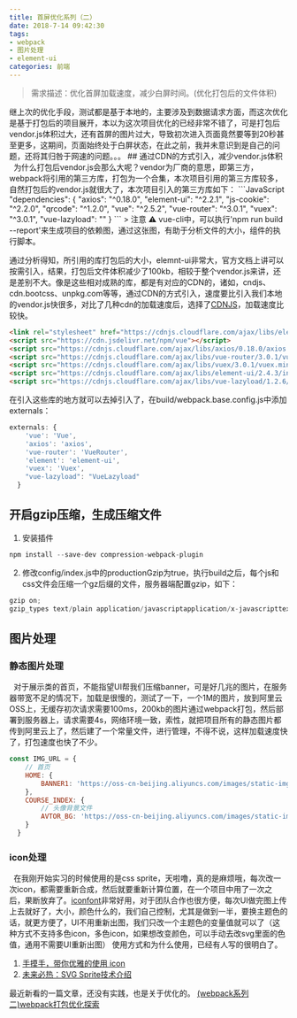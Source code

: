 ```yaml
---
title: 首屏优化系列（二）
date: 2018-7-14 09:42:30
tags:
- webpack
- 图片处理
- element-ui
categories: 前端
---
```

> 需求描述：优化首屏加载速度，减少白屏时间。(优化打包后的文件体积)
<p hidden><!--more--></p>
继上次的优化手段，测试都是基于本地的，主要涉及到数据请求方面，而这次优化是基于打包后的项目展开，本以为这次项目优化的已经非常不错了，可是打包后vendor.js体积过大，还有首屏的图片过大，导致初次进入页面竟然要等到20秒甚至更多，这期间，页面始终处于白屏状态，在此之前，我并未意识到是自己的问题，还将其归咎于网速的问题。。。
## 通过CDN的方式引入，减少vendor.js体积
&nbsp;&nbsp;为什么打包后vendor.js会那么大呢？vendor为厂商的意思，即第三方，webpack将引用的第三方库，打包为一个合集，本次项目引用的第三方库较多，自然打包后的vendor.js就很大了，本次项目引入的第三方库如下：
```JavaScript
"dependencies": {
    "axios": "^0.18.0",
    "element-ui": "^2.2.1",
    "js-cookie": "^2.2.0",
    "qrcode": "^1.2.0",
    "vue": "^2.5.2",
    "vue-router": "^3.0.1",
    "vuex": "^3.0.1",
    "vue-lazyload": ""
  }
```
> 注意 ⚠️ vue-cli中，可以执行'npm run build --report'来生成项目的依赖图，通过这张图，有助于分析文件的大小，组件的执行脚本。

通过分析得知，所引用的库打包后的大小，elemnt-ui非常大，官方文档上讲可以按需引入，结果，打包后文件体积减少了100kb，相较于整个vendor.js来讲，还是差别不大。像是这些相对成熟的库，都是有对应的CDN的，诸如，cndjs、cdn.bootcss、unpkg.com等等，通过CDN的方式引入，速度要比引入我们本地的vendor.js快很多，对比了几种cdn的加载速度后，选择了[CDNJS](https://cdnjs.com/)，加载速度比较快。

```html
<link rel="stylesheet" href="https://cdnjs.cloudflare.com/ajax/libs/element-ui/2.4.3/theme-chalk/index.css"/>
<script src="https://cdn.jsdelivr.net/npm/vue"></script>
<script src="https://cdnjs.cloudflare.com/ajax/libs/axios/0.18.0/axios.min.js"></script>
<script src="https://cdnjs.cloudflare.com/ajax/libs/vue-router/3.0.1/vue-router.min.js"></script>
<script src="https://cdnjs.cloudflare.com/ajax/libs/vuex/3.0.1/vuex.min.js"></script>
<script src="https://cdnjs.cloudflare.com/ajax/libs/element-ui/2.4.3/index.js"></script>
<script src="https://cdnjs.cloudflare.com/ajax/libs/vue-lazyload/1.2.6/vue-lazyload.js"></script>
```

在引入这些库的地方就可以去掉引入了，在build/webpack.base.config.js中添加externals：

```javaScript
externals: {
    'vue': 'Vue',
    'axios': 'axios',
    'vue-router': 'VueRouter',
    'element': 'element-ui',
    'vuex': 'Vuex',
    "vue-lazyload": "VueLazyload"
  }
```
## 开启gzip压缩，生成压缩文件

1. 安装插件
```javaScript
npm install --save-dev compression-webpack-plugin
```
2. 修改config/index.js中的productionGzip为true，执行build之后，每个js和css文件会压缩一个gz后缀的文件，服务器端配置gzip，如下：
```javaScript
gzip on;
gzip_types text/plain application/javascriptapplication/x-javascripttext/css application/xml;
```

## 图片处理

### 静态图片处理
&nbsp;&nbsp;对于展示类的首页，不能指望UI帮我们压缩banner，可是好几兆的图片，在服务器带宽不足的情况下，加载是很慢的，测试了一下，一个1M的图片，放到阿里云OSS上，无缓存初次请求需要100ms，200kb的图片通过webpack打包，然后部署到服务器上，请求需要4s，网络环境一致，索性，就把项目所有的静态图片都传到阿里云上了，然后建了一个常量文件，进行管理，不得不说，这样加载速度快了，打包速度也快了不少。
```javaScript
const IMG_URL = {
    // 首页
    HOME: {
        BANNER1: 'https://oss-cn-beijing.aliyuncs.com/images/static-img/xx/xx.jpg'
    },
    COURSE_INDEX: {
        // 头像背景文件
        AVTOR_BG: 'https://oss-cn-beijing.aliyuncs.com/images/static-img/xx/xx.png'
    }
  }
```

### icon处理
&nbsp;&nbsp;在我刚开始实习的时候使用的是css sprite，天啦噜，真的是麻烦哦，每次改一次icon，都需要重新合成，然后就要重新计算位置，在一个项目中用了一次之后，果断放弃了。[iconfont](http://iconfont.cn/)非常好用，对于团队合作也很方便，每次UI做完图上传上去就好了，大小，颜色什么的，我们自己控制，尤其是做到一半，要换主题色的话，就更方便了，UI不用重新出图，我们只改一个主题色的变量值就可以了（这种方式不支持多色icon，多色icon，如果想改变颜色，可以手动去改svg里面的色值，通用不需要UI重新出图）
使用方式和为什么使用，已经有人写的很明白了。
1. [手摸手，带你优雅的使用 icon](https://juejin.im/post/59bb864b5188257e7a427c09#heading-6)
2. [未来必热：SVG Sprite技术介绍](https://www.zhangxinxu.com/wordpress/2014/07/introduce-svg-sprite-technology/?spm=a313x.7781069.1998910419.50)

最近新看的一篇文章，还没有实践，也是关于优化的。
[(webpack系列二)webpack打包优化探索](https://mp.weixin.qq.com/s/SzD22kTnYYfQShQwRaAGWA)
